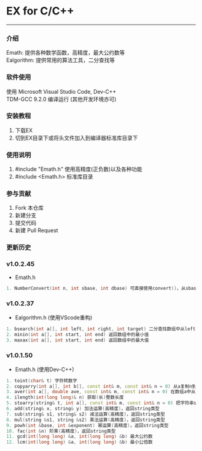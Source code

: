 # EX for C/C++
---

### 介绍
Emath: 提供各种数学函数，高精度，最大公约数等  
Ealgorithm: 提供常用的算法工具，二分查找等

### 软件使用
使用 Microsoft Visual Studio Code, Dev-C++  
TDM-GCC 9.2.0 编译运行 (其他开发环境亦可)

### 安装教程
1. 下载EX  
2. 切到EX目录下或将头文件加入到编译器标准库目录下

### 使用说明

1.  #include "Emath.h" 使用高精度(正负数)以及各种功能  
2.  #include <Emath.h> 标准库目录

### 参与贡献

1.  Fork 本仓库
2.  新建分支
3.  提交代码
4.  新建 Pull Request

### 更新历史
### **v1.0.2.45**
* Emath.h
```cpp
1. NumberConvert(int n, int sbase, int dbase) 可直接使用convert()，从sbase进制n转换为dbase进制
```

### **v1.0.2.37**
* Ealgorithm.h (使用VScode重构)
```cpp
1. bsearch(int a[], int left, int right, int target) 二分查找数组中从left到right的traget
2. minin(int a[], int start, int end) 返回数组中的最小值
3. maxax(int a[], int start, int end) 返回数组中的最大值
```

### **v1.0.1.50**  
* Emath.h (使用Dev-C++)
```cpp
1. toint(char& t) 字符转数字  
2. copyarry(int a[], int b[], const int& m, const int& n = 0) 从a复制n到m去b数组  
3. aver(int a[], double ave, const int& m, const int& n = 0) 在数组a中从n到m计算数组平均值  
4. ilength(int(long long)& n) 获取(长)整数长度  
5. stoarry(string& t, int a[], const int& m, const int& n = 0) 把字符串s从n到m转数字数组a  
6. add(string& x, string& y) 加法运算(高精度)，返回string类型  
7. sub(string& s1, string& s2) 减法运算(高精度)，返回string类型  
8. mul(string &s1, string &s2) 乘法运算(高精度)，返回string类型
9. powh(int &base, int &exponent) 幂运算(高精度)，返回string类型  
10. fac(int &n) 阶乘(高精度)，返回string类型  
11. gcd(int(long long) &a, int(long long) &b) 最大公约数
12. lcm(int(long long) &a, int(long long) &b) 最小公倍数
```
